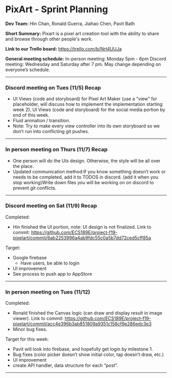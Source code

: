 # PixArt - Sprint Planning

**Dev Team:** Hin Chan, Ronald Guerra, Jiahao Chen, Pavit Bath

**Short Summary:** Pixart is a pixel art creation tool with the ability to share and browse through other people's work.

**Link to our Trello board:** https://trello.com/b/Nrt4UUJa

**General meeting schedule:**
In-person meeting: Monday 5pm - 6pm
Discord meeting: Wednesday and Saturday after 7 pm. May change depending on everyone’s schedule.


---


### Discord meeting on Tues (11/5) Recap
- UI Views (code and storyboard) for Pixel Art Maker (use a “view” for placeholder, will discuss how to implement the implementation starting week 2), UI Views (code and storyboard) for the social media portion by end of this week.
- Fluid animation / transition. 
- Note: Try to make every view controller into its own storyboard so we don’t run into conflicting git pushes.
---


### In person meeting on Thurs (11/7) Recap
- One person will do the UIs design. Otherwise, the style will be all over the place.
- Updated communication method:If you know something doesn’t work or needs to be completed, add it to TODOS in discord. (add it when you stop working)Write down files you will be working on on discord to prevent git conflicts.
---


### Discord meeting on Sat (11/9) Recap
Completed:
- Hin finished the UI portion, note: UI design is not finalized. Link to commit: https://github.com/ECS189E/project-f19-pixelart/commit/6ab2253996a4ab9fdc55c0a5b7dd72ced5cff85a

Target:
- Google firebase
  - Have users, be able to login
- UI improvement
- See process to push app to AppStore
---


### In person meeting on Tues (11/12)
Completed:
- Ronald finished the Canvas logic (can draw and display result in image viewer). Link to commit: https://github.com/ECS189E/project-f19-pixelart/commit/acc4e396b3ab851809a9351c158cf9e286edc3e3
- Minor bug fixes.

Target for this week:
- Pavit will look into firebase, and hopefully get login by milestone 1.
- Bug fixes (color picker doesn’t show initial color, tap doesn’t draw, etc.)
- UI improvement
- create API handler, data structure for each “post”.
---
